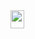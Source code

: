 <img src="/tex/eab32316a89e67b119a6611bc1b3bd21.svg?invert_in_darkmode&sanitize=true" align=middle width=21.91788224999999pt height=28.511366399999982pt/>

<p align="center"><img src="/tex/45e3cdb3ba6743a6afba6d1f682db836.svg?invert_in_darkmode&sanitize=true" align=middle width=368.96776619999997pt height=16.438356pt/></p>

